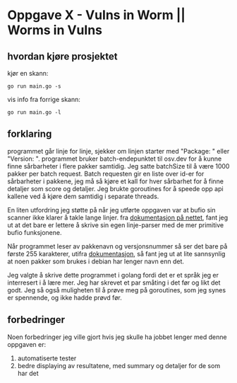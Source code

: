 # Oppgave X - Vulns in Worm || Worms in Vulns

## hvordan kjøre prosjektet 

kjør en skann:

~~~
go run main.go -s
~~~

vis info fra forrige skann:

~~~
go run main.go -l
~~~

## forklaring

programmet går linje for linje, sjekker om linjen starter med "Package: " eller "Version: ".
programmet bruker batch-endepunktet til osv.dev for å kunne finne sårbarheter i flere pakker samtidig.
Jeg satte batchSize til å være 1000 pakker per batch request.
Batch requesten gir en liste over id-er for sårbarheter i pakkene, jeg må så kjøre et kall for hver sårbarhet for å finne detaljer som score og detaljer.
Jeg brukte goroutines for å speede opp api kallene ved å kjøre dem samtidig i separate threads.


En liten utfordring jeg støtte på når jeg utførte oppgaven var at bufio sin scanner ikke klarer å takle lange linjer. 
fra [dokumentasjon på nettet](https://github.com/golang/go/issues/26466), fant jeg ut at det bare er lettere å skrive sin egen linje-parser
med de mer primitive bufio funksjonene.

Når programmet leser av pakkenavn og versjonsnummer så ser det bare på første 255 karakterer, 
utifra [dokumentasjon](https://www.debian.org/doc/manuals/maint-guide/first.en.html#namever), 
så fant jeg ut at lite sannsynlig at noen pakker som brukes i debian har lenger navn enn det. 

Jeg valgte å skrive dette programmet i golang fordi det er et språk jeg er interresert i å lære mer. Jeg har skrevet et par småting i det før
og likt det godt. Jeg så også muligheten til å prøve meg på goroutines, som jeg synes er spennende, og ikke hadde prøvd før.

## forbedringer

Noen forbedringer jeg ville gjort hvis jeg skulle ha jobbet lenger med denne oppgaven er:
1. automatiserte tester
2. bedre displaying av resultatene, med summary og detaljer for de som har det

